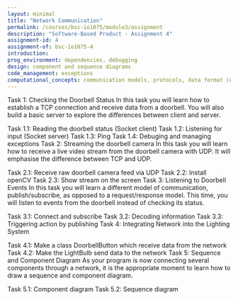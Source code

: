 ```yaml
---
layout: minimal
title: "Network Communication"
permalink: /courses/bsc-io1075/module3/assignment
description: "Software-Based Product - Assignment 4"
assignment-id: 4
assignment-of: bsc-io1075-4
introduction:
prog_environment: dependencies, debugging
design: component and sequence diagrams
code_management: exceptions
computational_concepts: communication models, protocols, data format (encoding, JSON)
---
```


Task 1: Checking the Doorbell Status
In this task you will learn how to establish a TCP connection and receive data from a doorbell. You will also build a basic server to explore the differences between client and server.

Task 1.1: Reading the doorbell status (Socket client)
Task 1.2: Listening for input (Socket server)
Task 1.3: Ping
Task 1.4: Debuging and managing exceptions
Task 2: Streaming the doorbell camera
In this task you will learn how to receive a live video stream from the doorbell camera with UDP. It will emphasise the difference between TCP and UDP.

Task 2.1: Receive raw doorbell camera feed via UDP
Task 2.2: Install openCV
Task 2.3: Show stream on the screen
Task 3: Listening to Doorbell Events
In this task you will learn a different model of communication, publish/subscribe, as opposed to a request/response model. This time, you will listen to events from the doorbell instead of checking its status.

Task 3.1: Connect and subscribe
Task 3.2: Decoding information
Task 3.3: Triggering action by publishing
Task 4: Integrating Network into the Lighting System

Task 4.1: Make a class DoorbellButton which receive data from the network
Task 4.2: Make the LightBulb send data to the network
Task 5: Sequence and Component Diagram
As your program is now connecting several components through a network, it is the appropriate moment to learn how to draw a sequence and component diagram.

Task 5.1: Component diagram
Task 5.2: Sequence diagram
